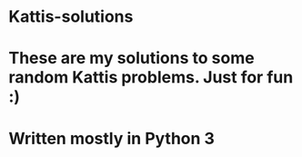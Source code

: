 # Kattis-solutions
# These are my solutions to some random Kattis problems. Just for fun :) 
# Written mostly in Python 3
